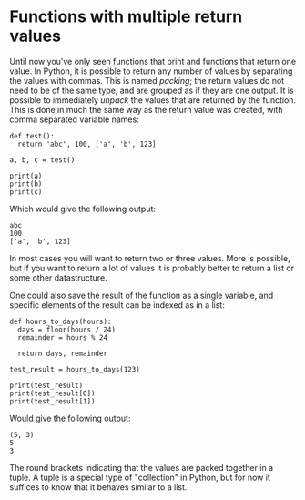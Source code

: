 # Functions with multiple return values

Until now you've only seen functions that print and functions that return one value. In Python, it is possible to return any number of values by separating the values with commas. This is named _packing_; the return values do not need to be of the same type, and are grouped as if they are one output. It is possible to immediately _unpack_ the values that are returned by the function. This is done in much the same way as the return value was created, with comma separated variable names:

    def test():
      return 'abc', 100, ['a', 'b', 123]

    a, b, c = test()

    print(a)
    print(b)
    print(c)

Which would give the following output:

    abc
    100
    ['a', 'b', 123]

In most cases you will want to return two or three values. More is possible, but if you want to return a lot of values it is probably better to return a list or some other datastructure.

One could also save the result of the function as a single variable, and specific elements of the result can be indexed as in a list:

    def hours_to_days(hours):
      days = floor(hours / 24)
      remainder = hours % 24

      return days, remainder

    test_result = hours_to_days(123)

    print(test_result)
    print(test_result[0])
    print(test_result[1])

Would give the following output:

    (5, 3)
    5
    3

The round brackets indicating that the values are packed together in a tuple. A tuple is a special type of "collection" in Python, but for now it suffices to know that it behaves similar to a list.
